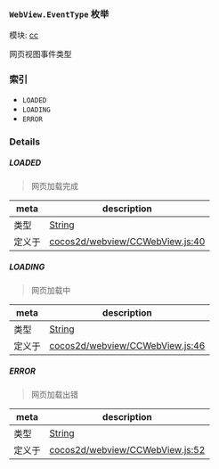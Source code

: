 ### `WebView.EventType` 枚举



模块: [cc](../modules/cc.md)


网页视图事件类型


### 索引
  - `LOADED`
  - `LOADING`
  - `ERROR`

### Details


##### LOADED

> 网页加载完成

| meta | description |
|------|-------------|
| 类型 | <a href="https://developer.mozilla.org/en/JavaScript/Reference/Global_Objects/String" class="crosslink external" target="_blank">String</a> |
| 定义于 | [cocos2d/webview/CCWebView.js:40](https://github.com/cocos-creator/engine/blob/e361a2e93351aacda485d2038abd4eba2998a298/cocos2d/webview/CCWebView.js#L40) |



##### LOADING

> 网页加载中

| meta | description |
|------|-------------|
| 类型 | <a href="https://developer.mozilla.org/en/JavaScript/Reference/Global_Objects/String" class="crosslink external" target="_blank">String</a> |
| 定义于 | [cocos2d/webview/CCWebView.js:46](https://github.com/cocos-creator/engine/blob/e361a2e93351aacda485d2038abd4eba2998a298/cocos2d/webview/CCWebView.js#L46) |



##### ERROR

> 网页加载出错

| meta | description |
|------|-------------|
| 类型 | <a href="https://developer.mozilla.org/en/JavaScript/Reference/Global_Objects/String" class="crosslink external" target="_blank">String</a> |
| 定义于 | [cocos2d/webview/CCWebView.js:52](https://github.com/cocos-creator/engine/blob/e361a2e93351aacda485d2038abd4eba2998a298/cocos2d/webview/CCWebView.js#L52) |


